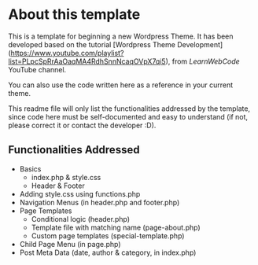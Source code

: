 # About this template

This is a template for beginning a new Wordpress Theme. It has been developed based on the tutorial [Wordpress Theme Development] (https://www.youtube.com/playlist?list=PLpcSpRrAaOaqMA4RdhSnnNcaqOVpX7qi5), from *LearnWebCode* YouTube channel.

You can also use the code written here as a reference in your current theme.

This readme file will only list the functionalities addressed by the template, since code here must be self-documented and easy to understand (if not, please correct it or contact the developer :D).

## Functionalities Addressed

* Basics
	* index.php & style.css
	* Header & Footer
* Adding style.css using functions.php
* Navigation Menus (in header.php and footer.php)
* Page Templates
	* Conditional logic (header.php)
	* Template file with matching name (page-about.php)
	* Custom page templates (special-template.php)
* Child Page Menu (in page.php)
* Post Meta Data (date, author & category, in index.php)